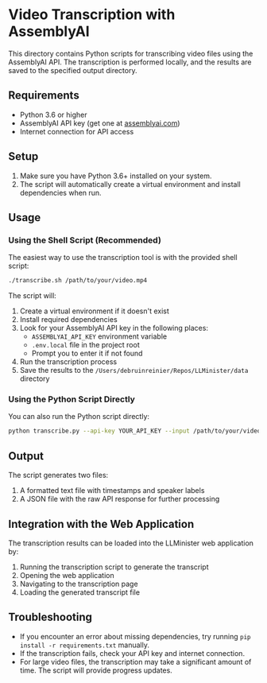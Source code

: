 # Video Transcription with AssemblyAI

This directory contains Python scripts for transcribing video files using the AssemblyAI API. The transcription is performed locally, and the results are saved to the specified output directory.

## Requirements

- Python 3.6 or higher
- AssemblyAI API key (get one at [assemblyai.com](https://www.assemblyai.com/))
- Internet connection for API access

## Setup

1. Make sure you have Python 3.6+ installed on your system.
2. The script will automatically create a virtual environment and install dependencies when run.

## Usage

### Using the Shell Script (Recommended)

The easiest way to use the transcription tool is with the provided shell script:

```bash
./transcribe.sh /path/to/your/video.mp4
```

The script will:
1. Create a virtual environment if it doesn't exist
2. Install required dependencies
3. Look for your AssemblyAI API key in the following places:
   - `ASSEMBLYAI_API_KEY` environment variable
   - `.env.local` file in the project root
   - Prompt you to enter it if not found
4. Run the transcription process
5. Save the results to the `/Users/debruinreinier/Repos/LLMinister/data` directory

### Using the Python Script Directly

You can also run the Python script directly:

```bash
python transcribe.py --api-key YOUR_API_KEY --input /path/to/your/video.mp4 --output-dir /path/to/output/directory
```

## Output

The script generates two files:
1. A formatted text file with timestamps and speaker labels
2. A JSON file with the raw API response for further processing

## Integration with the Web Application

The transcription results can be loaded into the LLMinister web application by:
1. Running the transcription script to generate the transcript
2. Opening the web application
3. Navigating to the transcription page
4. Loading the generated transcript file

## Troubleshooting

- If you encounter an error about missing dependencies, try running `pip install -r requirements.txt` manually.
- If the transcription fails, check your API key and internet connection.
- For large video files, the transcription may take a significant amount of time. The script will provide progress updates.